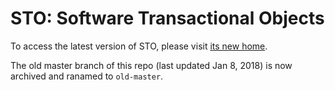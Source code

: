 # STO: Software Transactional Objects #

To access the latest version of STO, please visit [its new home](https://github.com/readablesystems/sto).

The old master branch of this repo (last updated Jan 8, 2018) is now archived and ranamed to `old-master`.
